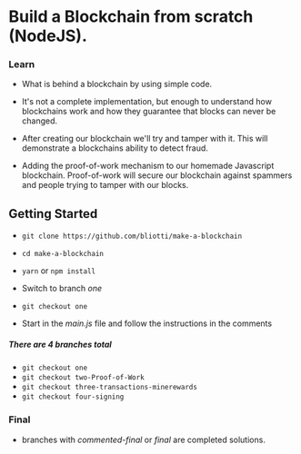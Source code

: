 # Build a Blockchain from scratch (NodeJS).
### Learn
- What is behind a blockchain by using simple code.

- It's not a complete implementation, but enough to understand how blockchains
work and how they guarantee that blocks can never be changed.

- After creating our blockchain we'll try and tamper with it. This will demonstrate a blockchains ability to detect fraud.

- Adding the proof-of-work mechanism to our homemade Javascript blockchain. Proof-of-work will secure our blockchain against spammers and people trying to
tamper with our blocks.

## Getting Started

* `git clone https://github.com/bliotti/make-a-blockchain`

* `cd make-a-blockchain`

* `yarn` or `npm install`

* Switch to branch *one*

* `git checkout one`

* Start in the *main.js* file and follow the instructions in the comments

##### There are 4 branches total

* `git checkout one`
* `git checkout two-Proof-of-Work`
* `git checkout three-transactions-minerewards`
* `git checkout four-signing`


### Final 

* branches with *commented-final* or *final* are completed solutions.
